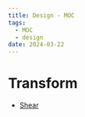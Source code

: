 ```yaml
---
title: Design - MOC
tags:
  - MOC
  - design
date: 2024-03-22
---
```

# Transform

* [Shear](design/transform/shear.md)